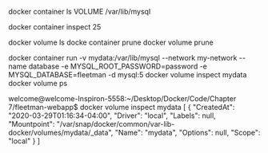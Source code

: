 
 docker container ls
 VOLUME /var/lib/mysql 
 
 docker container inspect 25
 
 docker volume ls 
 docke container prune
 docker volume prune 
 
 docker container run -v mydata:/var/lib/mysql --network my-network --name database  -e MYSQL_ROOT_PASSWORD=password -e MYSQL_DATABASE=fleetman -d mysql:5
 docker volume inspect mydata
 docker volume ps 
 
 
 welcome@welcome-Inspiron-5558:~/Desktop/Docker/Code/Chapter 7/fleetman-webapp$ docker volume inspect mydata
[
    {
        "CreatedAt": "2020-03-29T01:16:34-04:00",
        "Driver": "local",
        "Labels": null,
        "Mountpoint": "/var/snap/docker/common/var-lib-docker/volumes/mydata/_data",
        "Name": "mydata",
        "Options": null,
        "Scope": "local"
    }
]

